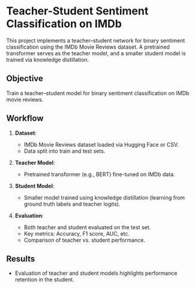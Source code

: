 # Teacher-Student Sentiment Classification on IMDb

This project implements a teacher–student network for binary sentiment classification using the IMDb Movie Reviews dataset. A pretrained transformer serves as the teacher model, and a smaller student model is trained via knowledge distillation.

## Objective
Train a teacher–student model for binary sentiment classification on IMDb movie reviews.

## Workflow
1. **Dataset**: 
   - IMDb Movie Reviews dataset loaded via Hugging Face or CSV.
   - Data split into train and test sets.

2. **Teacher Model**: 
   - Pretrained transformer (e.g., BERT) fine-tuned on IMDb data.

3. **Student Model**: 
   - Smaller model trained using knowledge distillation (learning from ground truth labels and teacher logits).

4. **Evaluation**:
   - Both teacher and student evaluated on the test set.
   - Key metrics: Accuracy, F1 score, AUC, etc.
   - Comparison of teacher vs. student performance.

## Results
- Evaluation of teacher and student models highlights performance retention in the student.
